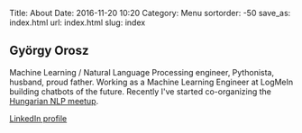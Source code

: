 Title: About
Date: 2016-11-20 10:20
Category: Menu
sortorder: -50
save_as: index.html
url: index.html
slug: index


## György Orosz

Machine Learning / Natural Language Processing engineer, Pythonista, husband, proud father. Working as a Machine Learning Engineer at LogMeIn building chatbots of the future.
Recently I've started co-organizing the [Hungarian NLP meetup](http://www.meetup.com/Hungarian-nlp/).

[LinkedIn profile](http://hu.linkedin.com/in/oroszgy)
